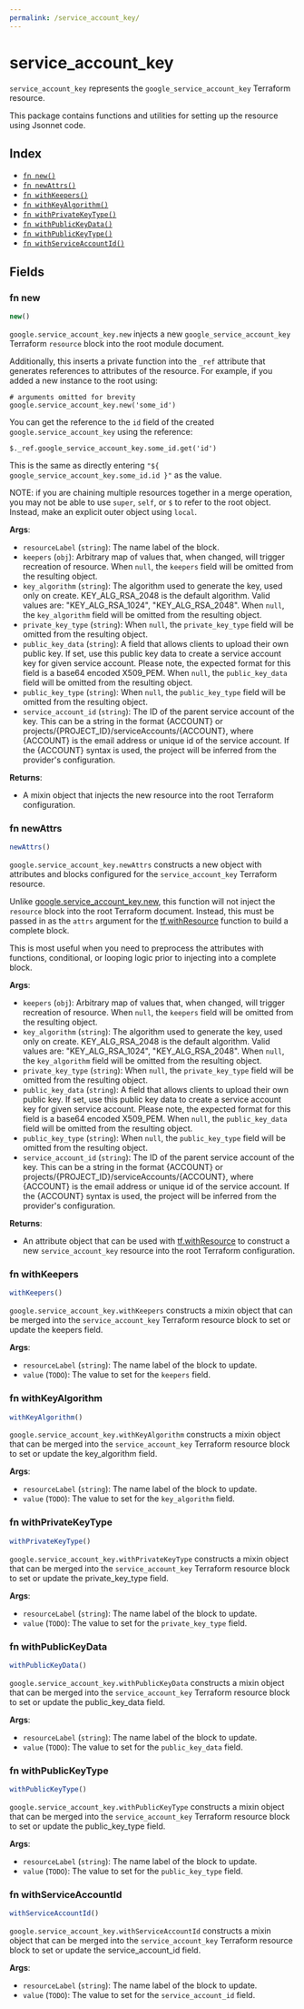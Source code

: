 ```yaml
---
permalink: /service_account_key/
---
```


# service_account_key

`service_account_key` represents the `google_service_account_key` Terraform resource.



This package contains functions and utilities for setting up the resource using Jsonnet code.


## Index

* [`fn new()`](#fn-new)
* [`fn newAttrs()`](#fn-newattrs)
* [`fn withKeepers()`](#fn-withkeepers)
* [`fn withKeyAlgorithm()`](#fn-withkeyalgorithm)
* [`fn withPrivateKeyType()`](#fn-withprivatekeytype)
* [`fn withPublicKeyData()`](#fn-withpublickeydata)
* [`fn withPublicKeyType()`](#fn-withpublickeytype)
* [`fn withServiceAccountId()`](#fn-withserviceaccountid)

## Fields

### fn new

```ts
new()
```


`google.service_account_key.new` injects a new `google_service_account_key` Terraform `resource`
block into the root module document.

Additionally, this inserts a private function into the `_ref` attribute that generates references to attributes of the
resource. For example, if you added a new instance to the root using:

    # arguments omitted for brevity
    google.service_account_key.new('some_id')

You can get the reference to the `id` field of the created `google.service_account_key` using the reference:

    $._ref.google_service_account_key.some_id.get('id')

This is the same as directly entering `"${ google_service_account_key.some_id.id }"` as the value.

NOTE: if you are chaining multiple resources together in a merge operation, you may not be able to use `super`, `self`,
or `$` to refer to the root object. Instead, make an explicit outer object using `local`.

**Args**:
  - `resourceLabel` (`string`): The name label of the block.
  - `keepers` (`obj`): Arbitrary map of values that, when changed, will trigger recreation of resource. When `null`, the `keepers` field will be omitted from the resulting object.
  - `key_algorithm` (`string`): The algorithm used to generate the key, used only on create. KEY_ALG_RSA_2048 is the default algorithm. Valid values are: &#34;KEY_ALG_RSA_1024&#34;, &#34;KEY_ALG_RSA_2048&#34;. When `null`, the `key_algorithm` field will be omitted from the resulting object.
  - `private_key_type` (`string`):  When `null`, the `private_key_type` field will be omitted from the resulting object.
  - `public_key_data` (`string`): A field that allows clients to upload their own public key. If set, use this public key data to create a service account key for given service account. Please note, the expected format for this field is a base64 encoded X509_PEM. When `null`, the `public_key_data` field will be omitted from the resulting object.
  - `public_key_type` (`string`):  When `null`, the `public_key_type` field will be omitted from the resulting object.
  - `service_account_id` (`string`): The ID of the parent service account of the key. This can be a string in the format {ACCOUNT} or projects/{PROJECT_ID}/serviceAccounts/{ACCOUNT}, where {ACCOUNT} is the email address or unique id of the service account. If the {ACCOUNT} syntax is used, the project will be inferred from the provider&#39;s configuration.

**Returns**:
- A mixin object that injects the new resource into the root Terraform configuration.


### fn newAttrs

```ts
newAttrs()
```


`google.service_account_key.newAttrs` constructs a new object with attributes and blocks configured for the `service_account_key`
Terraform resource.

Unlike [google.service_account_key.new](#fn-serviceaccountkeynew), this function will not inject the `resource`
block into the root Terraform document. Instead, this must be passed in as the `attrs` argument for the
[tf.withResource](https://github.com/tf-libsonnet/core/tree/main/docs#fn-withresource) function to build a complete block.

This is most useful when you need to preprocess the attributes with functions, conditional, or looping logic prior to
injecting into a complete block.

**Args**:
  - `keepers` (`obj`): Arbitrary map of values that, when changed, will trigger recreation of resource. When `null`, the `keepers` field will be omitted from the resulting object.
  - `key_algorithm` (`string`): The algorithm used to generate the key, used only on create. KEY_ALG_RSA_2048 is the default algorithm. Valid values are: &#34;KEY_ALG_RSA_1024&#34;, &#34;KEY_ALG_RSA_2048&#34;. When `null`, the `key_algorithm` field will be omitted from the resulting object.
  - `private_key_type` (`string`):  When `null`, the `private_key_type` field will be omitted from the resulting object.
  - `public_key_data` (`string`): A field that allows clients to upload their own public key. If set, use this public key data to create a service account key for given service account. Please note, the expected format for this field is a base64 encoded X509_PEM. When `null`, the `public_key_data` field will be omitted from the resulting object.
  - `public_key_type` (`string`):  When `null`, the `public_key_type` field will be omitted from the resulting object.
  - `service_account_id` (`string`): The ID of the parent service account of the key. This can be a string in the format {ACCOUNT} or projects/{PROJECT_ID}/serviceAccounts/{ACCOUNT}, where {ACCOUNT} is the email address or unique id of the service account. If the {ACCOUNT} syntax is used, the project will be inferred from the provider&#39;s configuration.

**Returns**:
  - An attribute object that can be used with [tf.withResource](https://github.com/tf-libsonnet/core/tree/main/docs#fn-withresource) to construct a new `service_account_key` resource into the root Terraform configuration.


### fn withKeepers

```ts
withKeepers()
```

`google.service_account_key.withKeepers` constructs a mixin object that can be merged into the `service_account_key`
Terraform resource block to set or update the keepers field.



**Args**:
  - `resourceLabel` (`string`): The name label of the block to update.
  - `value` (`TODO`): The value to set for the `keepers` field.


### fn withKeyAlgorithm

```ts
withKeyAlgorithm()
```

`google.service_account_key.withKeyAlgorithm` constructs a mixin object that can be merged into the `service_account_key`
Terraform resource block to set or update the key_algorithm field.



**Args**:
  - `resourceLabel` (`string`): The name label of the block to update.
  - `value` (`TODO`): The value to set for the `key_algorithm` field.


### fn withPrivateKeyType

```ts
withPrivateKeyType()
```

`google.service_account_key.withPrivateKeyType` constructs a mixin object that can be merged into the `service_account_key`
Terraform resource block to set or update the private_key_type field.



**Args**:
  - `resourceLabel` (`string`): The name label of the block to update.
  - `value` (`TODO`): The value to set for the `private_key_type` field.


### fn withPublicKeyData

```ts
withPublicKeyData()
```

`google.service_account_key.withPublicKeyData` constructs a mixin object that can be merged into the `service_account_key`
Terraform resource block to set or update the public_key_data field.



**Args**:
  - `resourceLabel` (`string`): The name label of the block to update.
  - `value` (`TODO`): The value to set for the `public_key_data` field.


### fn withPublicKeyType

```ts
withPublicKeyType()
```

`google.service_account_key.withPublicKeyType` constructs a mixin object that can be merged into the `service_account_key`
Terraform resource block to set or update the public_key_type field.



**Args**:
  - `resourceLabel` (`string`): The name label of the block to update.
  - `value` (`TODO`): The value to set for the `public_key_type` field.


### fn withServiceAccountId

```ts
withServiceAccountId()
```

`google.service_account_key.withServiceAccountId` constructs a mixin object that can be merged into the `service_account_key`
Terraform resource block to set or update the service_account_id field.



**Args**:
  - `resourceLabel` (`string`): The name label of the block to update.
  - `value` (`TODO`): The value to set for the `service_account_id` field.
